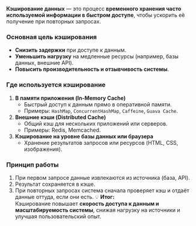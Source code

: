 **Кэширование данных** — это процесс **временного хранения часто используемой информации в быстром доступе**, чтобы ускорить её получение при повторных запросах.
### Основная цель кэширования
- **Снизить задержки** при доступе к данным.
- **Уменьшить нагрузку** на медленные ресурсы (например, базы данных, внешние API).
- **Повысить производительность и отзывчивость системы**.
### Где используется кэширование
1. **В памяти приложения (In-Memory Cache)**
    - Быстрый доступ к данным прямо в оперативной памяти.
    - Примеры: `HashMap`, `ConcurrentHashMap`, `Caffeine`, `Guava Cache`.
2. **Внешние кэши (Distributed Cache)**
    - Общий кэш для нескольких приложений или серверов.
    - Примеры: Redis, Memcached.
3. **Кэширование на уровне базы данных или браузера**
    - Хранение результатов запросов или ресурсов (HTML, CSS, изображения).
### Принцип работы
1. При первом запросе данные извлекаются из источника (база, API).
2. Результат сохраняется в кэше.
3. При повторных запросах система сначала проверяет кэш и отдаёт данные оттуда, если они есть.
💡 **Итог:**  
Кэширование повышает **скорость доступа к данным и масштабируемость системы**, снижая нагрузку на источники и улучшая пользовательский опыт.